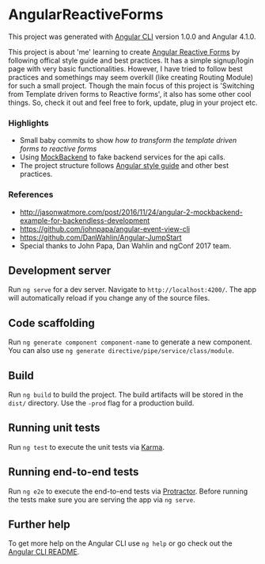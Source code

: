 # AngularReactiveForms
This project was generated with [Angular CLI](https://github.com/angular/angular-cli) version 1.0.0 and Angular 4.1.0.

This project is about 'me' learning to create [Angular Reactive Forms](https://angular.io/docs/ts/latest/guide/reactive-forms.html) by following offical style guide and best practices. It has a simple signup/login page with very basic functionalities. However, I have tried to follow best practices and somethings may seem overkill (like creating Routing Module) for such a small project. Though the main focus of this project is 'Switching from Template driven forms to Reactive forms', it also has some other cool things. So, check it out and feel free to fork, update, plug in your project etc.

### Highlights
* Small baby commits to show *how to transform the template driven forms to reactive forms*
* Using [MockBackend](https://angular.io/docs/ts/latest/api/http/testing/index/MockBackend-class.html) to fake backend services for the api calls.
* The project structure follows [Angular style guide](https://angular.io/styleguide#!#04-06) and other best practices.

### References
* http://jasonwatmore.com/post/2016/11/24/angular-2-mockbackend-example-for-backendless-development
* https://github.com/johnpapa/angular-event-view-cli
* https://github.com/DanWahlin/Angular-JumpStart
* Special thanks to John Papa, Dan Wahlin and ngConf 2017 team.
## Development server

Run `ng serve` for a dev server. Navigate to `http://localhost:4200/`. The app will automatically reload if you change any of the source files.

## Code scaffolding

Run `ng generate component component-name` to generate a new component. You can also use `ng generate directive/pipe/service/class/module`.

## Build

Run `ng build` to build the project. The build artifacts will be stored in the `dist/` directory. Use the `-prod` flag for a production build.

## Running unit tests

Run `ng test` to execute the unit tests via [Karma](https://karma-runner.github.io).

## Running end-to-end tests

Run `ng e2e` to execute the end-to-end tests via [Protractor](http://www.protractortest.org/).
Before running the tests make sure you are serving the app via `ng serve`.

## Further help

To get more help on the Angular CLI use `ng help` or go check out the [Angular CLI README](https://github.com/angular/angular-cli/blob/master/README.md).

